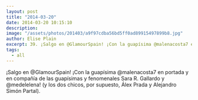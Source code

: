```yaml
---
layout: post
title: "2014-03-20"
date: 2014-03-20 10:15:10
description: 
image: "/assets/photos/201403/a9f97cdba56bd5ff0ad89915497899b8.jpg"
author: Elise Plain
excerpt: 39. ¡Salgo en @GlamourSpain! ¡Con la guapísima @malenacosta7 en portada y en compañía de las guapísimas y fenomenales Sara R. Gallardo y @medelelena! (y los dos chicos, por supuesto, Álex Prada y Alejandro Simón Partal).
tags: 
  - all
---
```


¡Salgo en @GlamourSpain! ¡Con la guapísima @malenacosta7 en portada y en compañía de las guapísimas y fenomenales Sara R. Gallardo y @medelelena! (y los dos chicos, por supuesto, Álex Prada y Alejandro Simón Partal).
<p></p>
